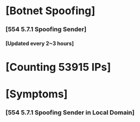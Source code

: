 # [Botnet Spoofing]
### [554 5.7.1 Spoofing Sender]
#### [Updated every 2~3 hours]

# [Counting 53915 IPs]

# [Symptoms] 
###   [554 5.7.1 Spoofing Sender in Local Domain]
